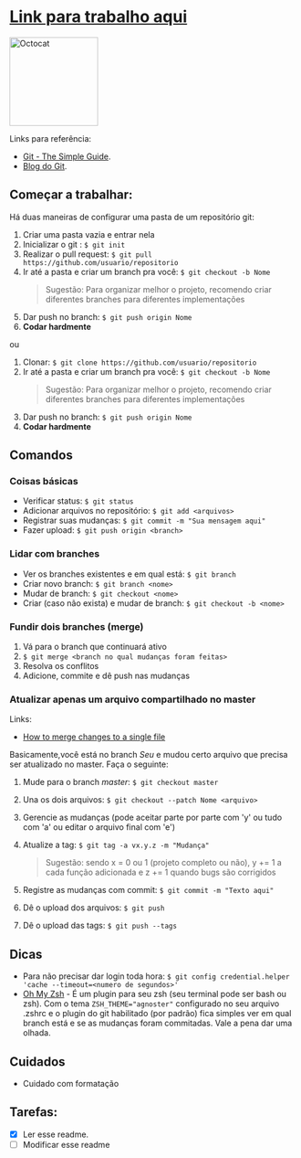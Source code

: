 # [Link para trabalho aqui](http://www.google.com.br)

<p align="left">
 <img src=https://octodex.github.com/images/baracktocat.jpg width="155" height="155"  hspace="0" vspace="0" alt="Octocat">
</p>

Links para referência:
- [Git - The Simple Guide](http://rogerdudler.github.io/git-guide/).
- [Blog do Git](https://git-scm.com/blog).

## Começar a trabalhar:

Há duas maneiras de configurar uma pasta de um repositório git:

1. Criar uma pasta vazia e entrar nela
2. Inicializar o git : `$ git init`
3. Realizar o pull request: `$ git pull https://github.com/usuario/repositorio`
4. Ir até a pasta e criar um branch pra você: `$ git checkout -b Nome`
    >Sugestão: Para organizar melhor o projeto, recomendo criar diferentes branches para diferentes implementações
5. Dar push no branch: `$ git push origin Nome`
6. **Codar hardmente**

ou

1. Clonar: `$ git clone https://github.com/usuario/repositorio`
2. Ir até a pasta e criar um branch pra você: `$ git checkout -b Nome`
    >Sugestão: Para organizar melhor o projeto, recomendo criar diferentes branches para diferentes implementações
3. Dar push no branch: `$ git push origin Nome`
4. **Codar hardmente**

## Comandos

### Coisas básicas

 - Verificar status: `$ git status`
 - Adicionar arquivos no repositório: `$ git add <arquivos>`
 - Registrar suas mudanças: `$ git commit -m "Sua mensagem aqui"`
 - Fazer upload: `$ git push origin <branch>`

### Lidar com branches

 - Ver os branches existentes e em qual está: `$ git branch`
 - Criar novo branch: `$ git branch <nome>`
 - Mudar de branch: `$ git checkout <nome>`
 - Criar (caso não exista) e mudar de branch: `$ git checkout -b <nome>`
 
### Fundir dois branches (merge)

1. Vá para o branch que continuará ativo
2. `$ git merge <branch no qual mudanças foram feitas>`
3. Resolva os conflitos
4. Adicione, commite e dê push nas mudanças

 
### Atualizar apenas um arquivo compartilhado no master
 
Links:
 - [How to merge changes to a single file](http://stackoverflow.com/questions/10784523/how-do-i-merge-changes-to-a-single-file-rather-than-merging-commits)
 
Basicamente,você está no branch *Seu* e mudou certo arquivo que precisa ser atualizado no master. Faça o seguinte:
 
 1. Mude para o branch *master*: `$ git checkout master`
 2. Una os dois arquivos: `$ git checkout --patch Nome <arquivo>`
 3. Gerencie as mudanças (pode aceitar parte por parte com 'y' ou tudo com 'a' ou editar o arquivo final com 'e')
 4. Atualize a tag: `$ git tag -a vx.y.z -m "Mudança"`
 
    >Sugestão: sendo x = 0 ou 1 (projeto completo ou não), y += 1 a cada função adicionada e z += 1 quando bugs são corrigidos

 5. Registre as mudanças com commit: `$ git commit -m "Texto aqui"`
 6. Dê o upload dos arquivos: `$ git push`
 7. Dê o upload das tags: `$ git push --tags`
 
## Dicas

- Para não precisar dar login toda hora: `$ git config credential.helper 'cache --timeout=<numero de segundos>'`
- [Oh My Zsh](https://github.com/robbyrussell/oh-my-zsh) - É um plugin para seu zsh (seu terminal pode ser bash ou zsh). Com o tema `ZSH_THEME="agnoster"` configurado no seu arquivo .zshrc e o plugin do git habilitado (por padrão) fica simples ver em qual branch está e se as mudanças foram commitadas. Vale a pena dar uma olhada.
 
## Cuidados

- Cuidado com formatação

## Tarefas:
- [X] Ler esse readme.
- [ ] Modificar esse readme
